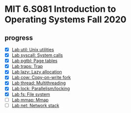 # MIT 6.S081 Introduction to Operating Systems Fall 2020

## progress

- [x] [Lab util: Unix utilities](https://github.com/ichenhanlin/MIT_6.S081/tree/util)
- [x] [Lab syscall: System calls](https://github.com/ichenhanlin/MIT_6.S081/tree/syscall)
- [x] [Lab pgtbl: Page tables](https://github.com/ichenhanlin/MIT_6.S081/tree/pgtbl)
- [x] [Lab traps: Trap](https://github.com/ichenhanlin/MIT_6.S081/tree/traps)
- [x] [Lab lazy: Lazy allocation](https://github.com/ichenhanlin/MIT_6.S081/tree/lazy)
- [x] [Lab cow: Copy-on-write fork](https://github.com/ichenhanlin/MIT_6.S081/tree/cow)
- [x] [Lab thread: Multithreading](https://github.com/ichenhanlin/MIT_6.S081/tree/thread)
- [x] [Lab lock: Parallelism/locking](https://github.com/ichenhanlin/MIT_6.S081/tree/lock)
- [x] [Lab fs: File system](https://github.com/ichenhanlin/MIT_6.S081/tree/fs)
- [ ] [Lab mmap: Mmap](https://pdos.csail.mit.edu/6.828/2020/labs/mmap.html)
- [ ] [Lab net: Network stack](https://pdos.csail.mit.edu/6.828/2020/labs/ne)
